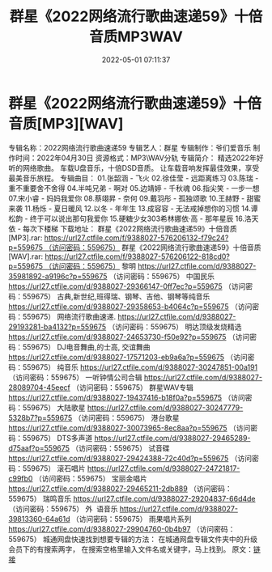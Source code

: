 ﻿---
title: 群星《2022网络流行歌曲速递59》十倍音质MP3WAV
date: 2022-05-01 07:11:37
categories: 新碟专辑、稀有等精品
tags: 华语中文
---
# 群星《2022网络流行歌曲速递59》十倍音质[MP3][WAV]

专辑名称：2022网络流行歌曲速递59
专辑艺人：群星
专辑制作：爷们爱音乐
制作时间：2022年04月30日
资源格式：MP3\WAV分轨
专辑简介：
精选2022年好听的网络歌曲。
车载U盘音乐，十倍DSD音质。
让车载音响发挥最佳效果，享受最美音乐旅程。
专辑曲目：
01.张韶涵 - 飞火
02.徐佳莹 - 远距离练习
03.陈瑞 - 重不重要舍不舍得
04.半吨兄弟 - 啊对
05.边靖婷 - 千秋魂
06.指尖笑 - 一步一想
07.宋小睿 - 妈妈我爱你
08.蔡翊昇 - 奈何
09.戴羽彤 - 孤独颂歌
10.王赫野 - 甜蜜来袭
11.杨烁 - 夏日暖风
12.以冬 - 年年生
13.成容容 - 无法戒掉想你的习惯
14.谭松韵 - 终于可以说出那句我爱你
15.硬糖少女303希林娜依·高 - 那年星辰
16.洛天依 - 每次下楼梯
下载地址：
群星《2022网络流行歌曲速递59》十倍音质[MP3].rar: https://url27.ctfile.com/f/9388027-576206132-f79c24?p=559675 （访问密码：559675）
群星《2022网络流行歌曲速递59》十倍音质[WAV].rar: https://url27.ctfile.com/f/9388027-576206122-818cd0?p=559675 （访问密码：559675）
黎明
https://url27.ctfile.com/d/9388027-35981892-a9196c?p=559675
（访问密码：559675）
中国民乐
https://url27.ctfile.com/d/9388027-29366147-0ff7ec?p=559675
（访问密码：559675）
古典,新世纪,班得瑞、钢琴、吉他、钢琴等纯音乐
https://url27.ctfile.com/d/9388027-29358653-b4064c?p=559675
（访问密码：559675）
网络流行歌曲速递.
https://url27.ctfile.com/d/9388027-29193281-ba4132?p=559675
（访问密码：559675）
明达顶级发烧精选
https://url27.ctfile.com/d/9388027-24653730-f50e92?p=559675
（访问密码：559675）
DJ电音舞曲,的士高, 交谊舞曲
https://url27.ctfile.com/d/9388027-17571203-eb9a6a?p=559675
（访问密码：559675）
纯音乐
https://url27.ctfile.com/d/9388027-30247851-00a191
（访问密码：559675）
一听钟情公司合辑
https://url27.ctfile.com/d/9388027-28089704-45eecf
（访问密码：559675）
群星WAV专辑
https://url27.ctfile.com/d/9388027-19437416-b18f0a?p=559675
（访问密码：559675）
大陆歌星
https://url27.ctfile.com/d/9388027-30247779-5328b7?p=559675
（访问密码：559675）
港台歌星
https://url27.ctfile.com/d/9388027-30073965-8ec8aa?p=559675
（访问密码：559675）
DTS多声道
https://url27.ctfile.com/d/9388027-29465289-d75aaf?p=559675
（访问密码：559675）
试音碟
https://url27.ctfile.com/d/9388027-29424388-72c40d?p=559675
（访问密码：559675）
滚石唱片
https://url27.ctfile.com/d/9388027-24721817-c99fb0
（访问密码：559675）
宝丽金唱片
https://url27.ctfile.com/d/9388027-29465211-2db889
（访问密码：559675）
瑞鸣音乐
https://url27.ctfile.com/d/9388027-29204837-66d4de
（访问密码：559675）
外  语音乐
https://url27.ctfile.com/d/9388027-39813360-64a61d
（访问密码：559675）
雨果唱片系列
https://url27.ctfile.com/d/9388027-29904760-0b4b97
（访问密码：559675）
城通网盘快速找到想要专辑的方法：
在城通网盘专辑文件夹中的升级会员下的有搜索两字，
在搜索空格里输入文件名或关键字，马上找到。
原文：[链接](https://blog.sina.com.cn/s/blog_1647c7e7601030wza.html)